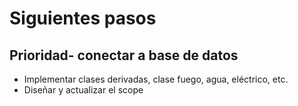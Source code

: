 # Siguientes pasos
## Prioridad- conectar a base de datos

* Implementar clases derivadas, clase fuego, agua, eléctrico, etc.
* Diseñar y actualizar el scope
